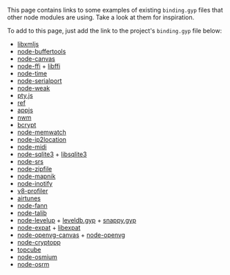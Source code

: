 This page contains links to some examples of existing `binding.gyp` files that other node modules are using. Take a look at them for inspiration.

To add to this page, just add the link to the project's `binding.gyp` file below:

 * [libxmljs](https://github.com/polotek/libxmljs/blob/master/binding.gyp)
 * [node-buffertools](https://github.com/bnoordhuis/node-buffertools/blob/master/binding.gyp)
 * [node-canvas](https://github.com/LearnBoost/node-canvas/blob/master/binding.gyp)
 * [node-ffi](https://github.com/rbranson/node-ffi/blob/master/binding.gyp) + [libffi](https://github.com/rbranson/node-ffi/blob/master/deps/libffi/libffi.gyp)
 * [node-time](https://github.com/TooTallNate/node-time/blob/master/binding.gyp)
 * [node-serialport](https://github.com/voodootikigod/node-serialport/blob/master/binding.gyp)
 * [node-weak](https://github.com/TooTallNate/node-weak/blob/master/binding.gyp)
 * [pty.js](https://github.com/chjj/pty.js/blob/master/binding.gyp)
 * [ref](https://github.com/TooTallNate/ref/blob/master/binding.gyp)
 * [appjs](https://github.com/milani/appjs/blob/master/binding.gyp)
 * [nwm](https://github.com/mixu/nwm/blob/master/binding.gyp)
 * [bcrypt](https://github.com/ncb000gt/node.bcrypt.js/blob/master/binding.gyp)
 * [node-memwatch](https://github.com/lloyd/node-memwatch/blob/master/binding.gyp)
 * [node-ip2location](https://github.com/bolgovr/node-ip2location/blob/master/binding.gyp)
 * [node-midi](https://github.com/justinlatimer/node-midi/blob/master/binding.gyp)
 * [node-sqlite3](https://github.com/developmentseed/node-sqlite3/blob/master/binding.gyp) + [libsqlite3](https://github.com/developmentseed/node-sqlite3/blob/master/deps/sqlite3.gyp)
 * [node-srs](https://github.com/springmeyer/node-srs/blob/master/binding.gyp)
 * [node-zipfile](https://github.com/springmeyer/node-zipfile/blob/master/build.gyp)
 * [node-mapnik](https://github.com/mapnik/node-mapnik/blob/master/binding.gyp)
 * [node-inotify](https://github.com/c4milo/node-inotify/blob/master/binding.gyp)
 * [v8-profiler](https://github.com/c4milo/v8-profiler/blob/master/binding.gyp)
 * [airtunes](https://github.com/radioline/node_airtunes/blob/master/binding.gyp)
 * [node-fann](https://github.com/c4milo/node-fann/blob/master/binding.gyp)
 * [node-talib](https://github.com/oransel/node-talib/blob/master/binding.gyp)
 * [node-levelup](https://github.com/rvagg/node-levelup/blob/master/binding.gyp) + [leveldb.gyp](https://github.com/rvagg/node-levelup/blob/master/deps/leveldb/leveldb.gyp) + [snappy.gyp](https://github.com/rvagg/node-levelup/blob/master/deps/snappy/snappy.gyp)
 * [node-expat](https://github.com/astro/node-expat/blob/master/binding.gyp) + [libexpat](https://github.com/astro/node-expat/blob/master/deps/libexpat/libexpat.gyp)
 * [node-openvg-canvas](https://github.com/luismreis/node-openvg-canvas/blob/master/binding.gyp) + [node-openvg](https://github.com/luismreis/node-openvg/blob/master/binding.gyp)
 * [node-cryptopp](https://github.com/BatikhSouri/node-cryptopp/blob/master/binding.gyp)
 * [topcube](https://github.com/creationix/topcube/blob/master/binding.gyp)
 * [node-osmium](https://github.com/osmcode/node-osmium/blob/master/binding.gyp)
 * [node-osrm](https://github.com/DennisOSRM/node-osrm)